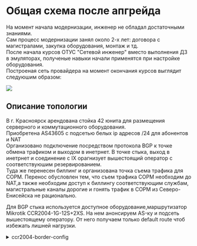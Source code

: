 # Общая схема после апгрейда

На момент начала модернизации, инженер не обладал достаточными знаниями.  
Сам процесс модернизации занял около 2-х лет: договора с магистралами, закупка оборудования, монтаж и тд.  
После начала курсов ОТУС "Сетевой инженер" вместо выполнения ДЗ в эмуляторах, полученые навыки начали применятся при настройке оборудования.  
Построеная сеть провайдера на момент окончания курсов выглядит следуюшим образом:
  
  ![][def]

[def]: https://github.com/bashkirov83/otus-gitnetwork/blob/main/final_project/after_upgrade/L2Topology/isp_topology.jpg  

## Описание топологии  
  
  В г. Красноярск арендована стойка 42 юнита для размещения серверного и коммутационного оборудования.   
  Приобретена AS43605 с подсетью белых ip адресов /24 для абонентов и NAT  
  Организовано подключение посредством протокола BGP к точке обмена трафиком и выходом в инетрнет. В точке стыка, выход в инетрнет и соединение с IX орагнизует вышестоящий оператор с соответствуюшим резервированием.  
  Туда же перенесен биллинг и организована точка съема трафика для СОРМ. Перенос обусловлен тем, что съем трафика СОРМ необходим до NAT,а также необходим доступ к биллингу соответствующим службам, магистральные каналы дорогие и гонять трафик в СОРМ из Северо-Енисейска не рационально.  

  Для BGP стыка используется доступное оборудование,маршрутизатор  Mikrotik CCR2004-1G-12S+2XS. На нем анонсируем AS-ку и подсеть вышестоящему оператору. От него получаем только default route чтоб избежать лишней нагрузки.  

  <details>
  <summary>ccr2004-border-config</summary>
krsk.r208f38.ccr2004] > routing bgp export 
/routing bgp instance
set default as=43605 out-filter=AS42773-OUT redistribute-other-bgp=yes router-id=193.46.77.1
/routing bgp network
add network=193.46.77.0/24 synchronize=no
/routing bgp peer
add in-filter=AS42773-IN name=intelcom-p2p out-filter=AS42773-OUT remote-address=164.215.66.34 remote-as=42773 \
    ttl=default
  </details>